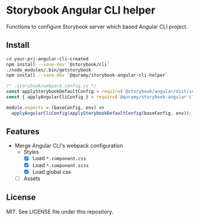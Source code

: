 # Storybook Angular CLI helper

Functions to configure Storybook server which based Angular CLI project.

## Install

```sh
cd your-prj-angular-cli-created
npm install --save-dev `@storybook/cli`
./node_modules/.bin/getstorybook
npm install --save-dev `@quramy/storybook-angular-cli-helper`
```

```js
/* .storybook/webpack.config.js */
const applyStorybookDefaultConfig = require('@storybook/angular/dist/server/config/defaults/webpack.config');
const { applyAngularCliConfig } = require('@quramy/storybook-angular-cli-helper');

module.exports = (baseConfig, env) =>
  applyAngularCliConfig(applyStorybookDefaultConfig(baseConfig, env));
```

## Features

- Merge Angular CLI's webpack configuration
  - Styles
    - [x] Load `*.component.css`
    - [x] Load `*.component.scss`
    - [x] Load global css
  - [ ] Assets

## License

MIT. See LICENSE file under this repository.
